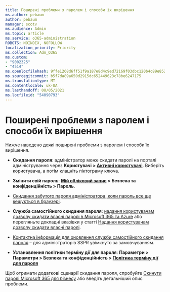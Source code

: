 ```yaml
---
title: Поширені проблеми з паролем і способи їх вирішення
ms.author: pebaum
author: pebaum
manager: scotv
ms.audience: Admin
ms.topic: article
ms.service: o365-administration
ROBOTS: NOINDEX, NOFOLLOW
localization_priority: Priority
ms.collection: Adm_O365
ms.custom:
- "9002325"
- "4514"
ms.openlocfilehash: 9ffe1268d6ff51f9a187e8d4c9ed72169f03dbc120b4c89e852af2ff64195a04
ms.sourcegitcommit: b5f7da89a650d2915dc652449623c78be6247175
ms.translationtype: MT
ms.contentlocale: uk-UA
ms.lasthandoff: 08/05/2021
ms.locfileid: "54090793"
---
```

# <a name="common-password-issues-and-resolutions"></a>Поширені проблеми з паролем і способи їх вирішення

Нижче наведено деякі поширені проблеми з паролем і способи їх вирішення.

- **Скидання пароля**: адміністратор може скидати паролі на порталі адміністрування через **Користувачі > [Активні користувачі](https://portal.office.com/adminportal/home#/users)**. Виберіть користувача, а потім клацніть піктограму ключа.

- **Змінити свій пароль**: **[Мій обліковий запис](https://portal.office.com/account/#home) > Безпека та конфіденційність > Пароль**.

- [Скидання забутого пароля адміністратора, коли пароль все ще кешується в браузері](https://docs.microsoft.com/microsoft-365/admin/add-users/reset-passwords?view=o365-worldwide#reset-my-admin-password).

- **Служба самостійного скидання пароля**: [надання користувачам дозволу скидати власні паролі в Microsoft 365 та Azure](https://portal.office.com/adminportal/home#/SettingsMultiPivot/:/Settings/L1/SelfServiceReset) або перегляньте докладні вказівки у статті [Надання користувачам дозволу скидати власні паролі](https://docs.microsoft.com/microsoft-365/admin/add-users/let-users-reset-passwords).

- [Контактна інформація для оновлення служби самостійного скидання пароля](https://go.microsoft.com/fwlink/?linkid=849451) – для адміністраторів SSPR увімкнуто за замовчуванням. 

- **Установлення політики терміну дії для пароля**: **Параметри > Параметри > Безпека та конфіденційність > [Політика терміну дії для пароля](https://admin.microsoft.com/AdminPortal/Home#/SettingsMultiPivot/:/Settings/L1/PasswordPolicy)**

Щоб отримати додаткові сценарії скидання пароля, спробуйте [Скинути паролі Microsoft 365 для бізнесу](https://docs.microsoft.com/microsoft-365/admin/add-users/reset-passwords) або введіть детальніший опис проблеми.
